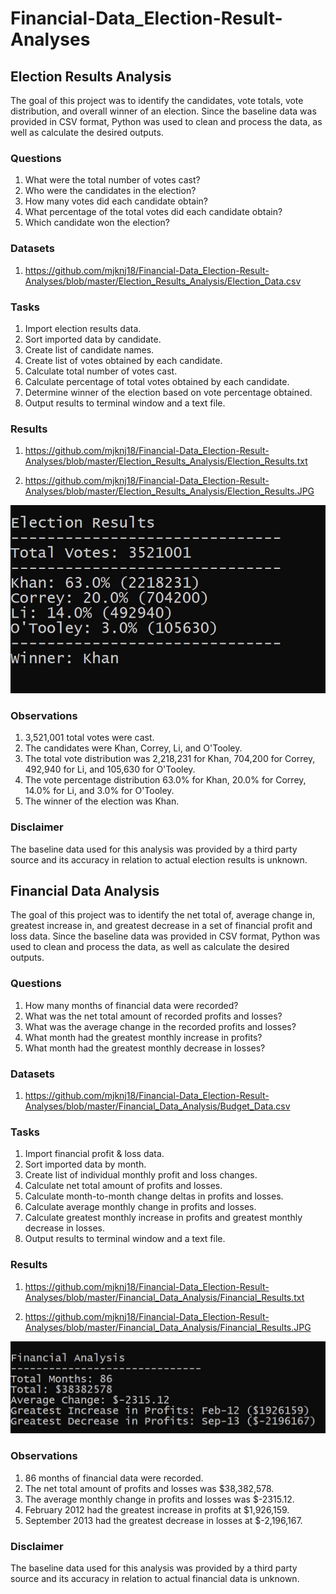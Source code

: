 # Financial-Data_Election-Result-Analyses

## Election Results Analysis 

The goal of this project was to identify the candidates, vote totals, vote distribution, and overall winner of an election. Since the baseline data was provided in CSV format, Python was used to clean and process the data, as well as calculate the desired outputs.

### Questions

1. What were the total number of votes cast?
2. Who were the candidates in the election?
3. How many votes did each candidate obtain?
4. What percentage of the total votes did each candidate obtain?
5. Which candidate won the election?

### Datasets

1. https://github.com/mjknj18/Financial-Data_Election-Result-Analyses/blob/master/Election_Results_Analysis/Election_Data.csv

### Tasks

1. Import election results data.
2. Sort imported data by candidate.
3. Create list of candidate names.
4. Create list of votes obtained by each candidate.
5. Calculate total number of votes cast.
6. Calculate percentage of total votes obtained by each candidate.
7. Determine winner of the election based on vote percentage obtained.
8. Output results to terminal window and a text file.

### Results

1. https://github.com/mjknj18/Financial-Data_Election-Result-Analyses/blob/master/Election_Results_Analysis/Election_Results.txt

2. https://github.com/mjknj18/Financial-Data_Election-Result-Analyses/blob/master/Election_Results_Analysis/Election_Results.JPG

<img src = "https://github.com/mjknj18/Financial-Data_Election-Result-Analyses/blob/master/Election_Results_Analysis/Election_Results.JPG">

### Observations

1. 3,521,001 total votes were cast.
2. The candidates were Khan, Correy, Li, and O'Tooley.
3. The total vote distribution was 2,218,231 for Khan, 704,200 for Correy, 492,940 for Li, and 105,630 for O'Tooley.
4. The vote percentage distribution 63.0% for Khan, 20.0% for Correy, 14.0% for Li, and 3.0% for O'Tooley.
5. The winner of the election was Khan.

### Disclaimer

The baseline data used for this analysis was provided by a third party source and its accuracy in relation to actual election results is unknown.

## Financial Data Analysis 

The goal of this project was to identify the net total of, average change in, greatest increase in, and greatest decrease in a set of financial profit and loss data. Since the baseline data was provided in CSV format, Python was used to clean and process the data, as well as calculate the desired outputs.

### Questions

1. How many months of financial data were recorded?
2. What was the net total amount of recorded profits and losses?
3. What was the average change in the recorded profits and losses?
4. What month had the greatest monthly increase in profits?
5. What month had the greatest monthly decrease in losses?

### Datasets

1. https://github.com/mjknj18/Financial-Data_Election-Result-Analyses/blob/master/Financial_Data_Analysis/Budget_Data.csv

### Tasks

1. Import financial profit & loss data.
2. Sort imported data by month.
3. Create list of individual monthly profit and loss changes.
4. Calculate net total amount of profits and losses.
5. Calculate month-to-month change deltas in profits and losses.
6. Calculate average monthly change in profits and losses.
7. Calculate greatest monthly increase in profits and greatest monthly decrease in losses.
8. Output results to terminal window and a text file.

### Results

1. https://github.com/mjknj18/Financial-Data_Election-Result-Analyses/blob/master/Financial_Data_Analysis/Financial_Results.txt

2. https://github.com/mjknj18/Financial-Data_Election-Result-Analyses/blob/master/Financial_Data_Analysis/Financial_Results.JPG

<img src = "https://github.com/mjknj18/Financial-Data_Election-Result-Analyses/blob/master/Financial_Data_Analysis/Financial_Results.JPG">

### Observations

1. 86 months of financial data were recorded.
2. The net total amount of profits and losses was $38,382,578.
3. The average monthly change in profits and losses was $-2315.12.
4. February 2012 had the greatest increase in profits at $1,926,159.
5. September 2013 had the greatest decrease in losses at $-2,196,167.

### Disclaimer

The baseline data used for this analysis was provided by a third party source and its accuracy in relation to actual financial data is unknown.